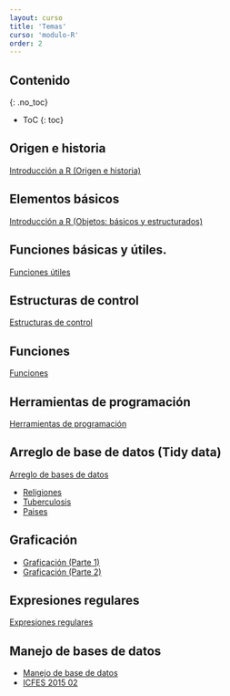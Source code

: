 ```yaml
---
layout: curso
title: 'Temas'
curso: 'modulo-R'
order: 2
---
```



## Contenido
{: .no_toc}

* ToC
{: toc}

## Origen e historia
   [Introducción a R (Origen e historia)](./slides/01_Intro_1.html)

## Elementos básicos
   [Introducción a R (Objetos: básicos y estructurados)](./slides/01_Intro_2.html)

## Funciones básicas y útiles.
   [Funciones útiles](./slides/01_Intro_3.html)


<!---
## Lectura y escritura de archivos
   [Lectura/Escritura](./slides/02_Lectura_Escritura.html)

   - [url_banrep_trm.txt](./slides/url_banrep_trm.txt)
-->


## Estructuras de control
   [Estructuras de control](./slides/04_Estructuras_de_control.html)

## Funciones
   [Funciones](./slides/05_Funciones.html)


## Herramientas de programación
   [Herramientas de programación](./slides/07-Herramientas-programacion.html)


## Arreglo de base de datos (Tidy data)
   [Arreglo de bases de datos](./slides/03_Arreglo_Base_Datos.html)

   - [Religiones](./slides/religions.csv)
   - [Tuberculosis](./slides/tb.csv)
   - [Paises](./slides/paises.csv)


## Graficación
   - [Graficación (Parte 1)](./slides/09_Graficacion_I.html)
   - [Graficación (Parte 2)](./slides/10_Graficacion_II.html)

## Expresiones regulares
   [Expresiones regulares](./slides/11_Expresiones_Regulares.html)

## Manejo de bases de datos
   - [Manejo de base de datos](./slides/12_Manejo_bases_de_datos.html)
   - [ICFES 2015 02](./dbs/20152.xls)
